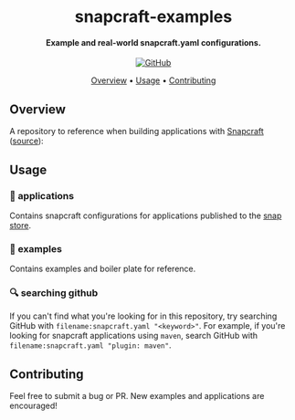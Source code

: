 <h1 align="center">
 snapcraft-examples
</h1>

<h4 align="center">Example and real-world snapcraft.yaml configurations.</h4>

<p align="center">
  <a href="https://github.com/mr-cal/snapcraft-examples/blob/main/LICENSE">
    <img alt="GitHub" src="https://img.shields.io/github/license/mr-cal/snapcraft-examples">
  </a>
</p>

<p align="center">
  <a href="#overview">Overview</a> •
  <a href="#usage">Usage</a> •
  <a href="#contributing">Contributing</a>
</p>

## Overview

A repository to reference when building applications with [Snapcraft](https://snapcraft.io/) ([source](https://github.com/snapcore/snapcraft)):
## Usage
### :open_file_folder: applications
Contains snapcraft configurations for applications published to the [snap store](https://snapcraft.io/store).

### :open_file_folder: examples
Contains examples and boiler plate for reference.

### :mag: searching github
If you can't find what you're looking for in this repository, try searching GitHub with `filename:snapcraft.yaml "<keyword>"`.  For example, if you're looking for snapcraft applications using `maven`, search GitHub with `filename:snapcraft.yaml "plugin: maven"`.


## Contributing
Feel free to submit a bug or PR.  New examples and applications are encouraged!
